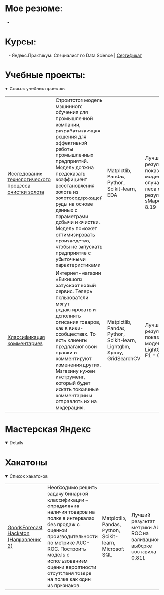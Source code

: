 # Мое резюме:
-

# Курсы:
<a>&nbsp;&nbsp;&nbsp;- Яндекс.Практикум: Специалист по Data Science</a> | <a href=''>Сертификат</a>




# Учебные проекты:
<details open>
  <summary>Список учебных проектов</summary>
<table>
<tr>
  <td><a href='https://github.com/mr-lexx/Yandex_Practicum/tree/main/Gold%20recovery%20coefficient'>Исследование технологического процесса очистки золота</a></td>
  <td>Строитстся модель машинного обучения для промышленной компании, разрабатывающая решения для эффективной работы промышленных предприятий. Модель должна предсказать коэффициент восстановления золота из золотосодержащей руды на основе данных с параметрами добычи и очистки. Модель поможет оптимизировать производство, чтобы не запускать предприятие с убыточными характеристиками</td>
  <td>Matplotlib, Pandas, Python, Scikit-learn, EDA</td>
  <td>Лучший результат показала модель случайного леса с результатом<br> sMape = 8.19</td>
</tr>
<tr>
  <td><a href='https://github.com/mr-lexx/Yandex_Practicum/tree/main/Toxic_words'>Классификация комментариев</a></td>
  <td>Интернет-магазин «Викишоп» запускает новый сервис. Теперь пользователи могут редактировать и дополнять описания товаров, как в вики-сообществах. То есть клиенты предлагают свои правки и комментируют изменения других. Магазину нужен инструмент, который будет искать токсичные комментарии и отправлять их на модерацию. </td>
  <td>Matplotlib, Pandas, Python, Scikit-learn, Lightgbm, Spacy, GridSearchCV</td>
  <td>Лучший результат показала модель LightGBM:<br> F1 =  0.78</td>
</tr>


</table>
</details>

# Мастерская Яндекс
<details open>

</details>

# Хакатоны
<details open>
  <summary>Список хакатонов</summary>
<table>
<tr>
  <td><a href='https://github.com/mr-lexx/GoodsForecast-Hackaton-OSA-2'>GoodsForecast Hackaton (Направление 2)</a></td>
  <td>Необходимо решить задачу бинарной классификации – определение наличия товаров на полке в интервалах без продаж с оценкой производительности по метрике AUC-ROC. Построить модель
с использованием оценки вероятности отсутствия товара на полке как один 
из признаков.</td>
  <td>Matplotlib, Pandas, Python, Scikit-learn, Microsoft SQL</td>
  <td>Лучший результат метрики AUC-ROC на валидационной выборке составила 0.811</td>
</tr>
</table>
</details>

